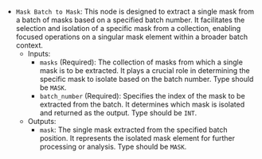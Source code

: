 - `Mask Batch to Mask`: This node is designed to extract a single mask from a batch of masks based on a specified batch number. It facilitates the selection and isolation of a specific mask from a collection, enabling focused operations on a singular mask element within a broader batch context.
    - Inputs:
        - `masks` (Required): The collection of masks from which a single mask is to be extracted. It plays a crucial role in determining the specific mask to isolate based on the batch number. Type should be `MASK`.
        - `batch_number` (Required): Specifies the index of the mask to be extracted from the batch. It determines which mask is isolated and returned as the output. Type should be `INT`.
    - Outputs:
        - `mask`: The single mask extracted from the specified batch position. It represents the isolated mask element for further processing or analysis. Type should be `MASK`.
